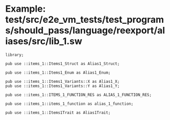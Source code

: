 # Example: test/src/e2e_vm_tests/test_programs/should_pass/language/reexport/aliases/src/lib_1.sw

```sway
library;

pub use ::items_1::Items1_Struct as Alias1_Struct;

pub use ::items_1::Items1_Enum as Alias1_Enum;

pub use ::items_1::Items1_Variants::X as Alias1_X;
pub use ::items_1::Items1_Variants::Y as Alias1_Y;

pub use ::items_1::ITEMS_1_FUNCTION_RES as ALIAS_1_FUNCTION_RES;

pub use ::items_1::items_1_function as alias_1_function;

pub use ::items_1::Items1Trait as Alias1Trait;

```
